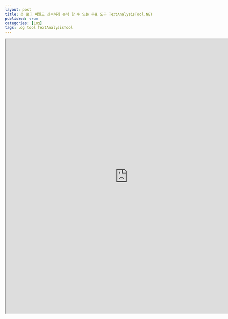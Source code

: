 ```yaml
---
layout: post
title: 큰 로그 파일도 신속하게 분석 할 수 있는 무료 도구 TextAnalysisTool.NET
published: true
categories: [Log]
tags: log tool TextAnalysisTool
---
```

<iframe width="800" height="900" src="https://docs.google.com/document/d/e/2PACX-1vSKXCm7uKa3e0S5MmHTAi9QN3ejig1MBu47XkD-lYwvOZiATvKxxipTJRbG4hw6e1RI-79oBaQNmIjE/pub?embedded=true"></iframe>  
    